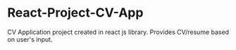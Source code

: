# React-Project-CV-App
CV Application project created in react js library. Provides CV/resume based on user's input.
